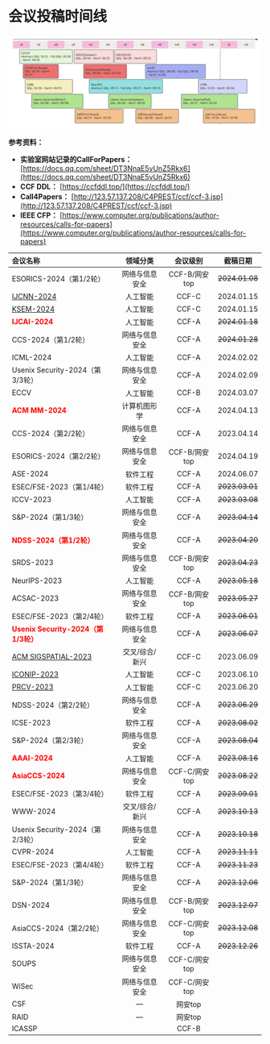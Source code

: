 # 会议投稿时间线

![confDDLv1](./confDDLv3.png)

**参考资料：**

- **实验室网站记录的CallForPapers：** [https://docs.qq.com/sheet/DT3NnaE5vUnZ5Rkx6](https://docs.qq.com/sheet/DT3NnaE5vUnZ5Rkx6)
- **CCF DDL：** [https://ccfddl.top/](https://ccfddl.top/)
- **Call4Papers：** [http://123.57.137.208/C4PREST/ccf/ccf-3.jsp](http://123.57.137.208/C4PREST/ccf/ccf-3.jsp)
- **IEEE CFP：** [https://www.computer.org/publications/author-resources/calls-for-papers](https://www.computer.org/publications/author-resources/calls-for-papers)

| 会议名称                                                     |    领域分类    |   会议级别    |       截稿日期        |
| :----------------------------------------------------------- | :------------: | :-----------: | :-------------------: |
| ESORICS-2024（第1/2轮）                                      | 网络与信息安全 | CCF-B/网安top | <del>2024.01.08</del> |
| [IJCNN-2024](https://2024.ieeewcci.org/)                     |    人工智能    |     CCF-C     |      2024.01.15       |
| [KSEM-2024](https://ai-edge.net/)                            |    人工智能    |     CCF-C     |      2024.01.15       |
| <b style="color:red">IJCAI-2024</b>                          |    人工智能    |     CCF-A     | <del>2024.01.18</del> |
| CCS-2024（第1/2轮）                                          | 网络与信息安全 |     CCF-A     | <del>2024.01.28</del> |
| ICML-2024                                                    |    人工智能    |     CCF-A     |      2024.02.02       |
| Usenix Security-2024（第3/3轮）                              | 网络与信息安全 |     CCF-A     |      2024.02.09       |
| ECCV                                                         |    人工智能    |     CCF-B     |      2024.03.07       |
| <b style="color:red">ACM MM-2024</b>                         |  计算机图形学  |     CCF-A     |      2024.04.13       |
| CCS-2024（第2/2轮）                                          | 网络与信息安全 |     CCF-A     |      2023.04.14       |
| ESORICS-2024（第2/2轮）                                      | 网络与信息安全 | CCF-B/网安top |      2024.04.19       |
| ASE-2024                                                     |    软件工程    |     CCF-A     |      2024.06.07       |
| ESEC/FSE-2023（第1/4轮）                                     |    软件工程    |     CCF-A     | <del>2023.03.01</del> |
| ICCV-2023                                                    |    人工智能    |     CCF-A     | <del>2023.03.08</del> |
| S&P-2024（第1/3轮）                                          | 网络与信息安全 |     CCF-A     | <del>2023.04.14</del> |
| <b style="color:red">NDSS-2024（第1/2轮）</b>                | 网络与信息安全 |     CCF-A     | <del>2023.04.20</del> |
| SRDS-2023                                                    | 网络与信息安全 | CCF-B/网安top | <del>2023.04.23</del> |
| NeurIPS-2023                                                 |    人工智能    |     CCF-A     | <del>2023.05.18</del> |
| ACSAC-2023                                                   | 网络与信息安全 | CCF-B/网安top | <del>2023.05.27</del> |
| ESEC/FSE-2023（第2/4轮）                                     |    软件工程    |     CCF-A     | <del>2023.06.01</del> |
| <b style="color:red">Usenix Security-2024（第1/3轮）</b>     | 网络与信息安全 |     CCF-A     | <del>2023.06.07</del> |
| [ACM SIGSPATIAL-2023](http://sigspatial2023.sigspatial.org/) | 交叉/综合/新兴 |     CCF-C     |      2023.06.09       |
| [ICONIP-2023](http://iconip2023.org/)                        |    人工智能    |     CCF-C     |      2023.06.10       |
| [PRCV-2023](https://prcv2023.xmu.edu.cn/lwtg.htm)            |    人工智能    |     CCF-C     |      2023.06.20       |
| NDSS-2024（第2/2轮）                                         | 网络与信息安全 |     CCF-A     | <del>2023.06.29</del> |
| ICSE-2023                                                    |    软件工程    |     CCF-A     | <del>2023.08.02</del> |
| S&P-2024（第2/3轮）                                          | 网络与信息安全 |     CCF-A     | <del>2023.08.04</del> |
| <b style="color:red">AAAI-2024</b>                           |    人工智能    |     CCF-A     | <del>2023.08.16</del> |
| <b style="color:red">AsiaCCS-2024</b>                        | 网络与信息安全 | CCF-C/网安top | <del>2023.08.22</del> |
| ESEC/FSE-2023（第3/4轮）                                     |    软件工程    |     CCF-A     | <del>2023.09.01</del> |
| WWW-2024                                                     | 交叉/综合/新兴 |     CCF-A     | <del>2023.10.13</del> |
| Usenix Security-2024（第2/3轮）                              | 网络与信息安全 |     CCF-A     | <del>2023.10.18</del> |
| CVPR-2024                                                    |    人工智能    |     CCF-A     | <del>2023.11.11</del> |
| ESEC/FSE-2023（第4/4轮）                                     |    软件工程    |     CCF-A     | <del>2023.11.23</del> |
| S&P-2024（第1/3轮）                                          | 网络与信息安全 |     CCF-A     | <del>2023.12.06</del> |
| DSN-2024                                                     | 网络与信息安全 | CCF-B/网安top | <del>2023.12.07</del> |
| AsiaCCS-2024（第2/2轮）                                      | 网络与信息安全 | CCF-C/网安top | <del>2023.12.08</del> |
| ISSTA-2024                                                   |    软件工程    |     CCF-A     | <del>2023.12.26</del> |
| SOUPS                                                        | 网络与信息安全 | CCF-C/网安top |                       |
| WiSec                                                        | 网络与信息安全 | CCF-C/网安top |                       |
| CSF                                                          |       —        |    网安top    |                       |
| RAID                                                         |       —        |    网安top    |                       |
| ICASSP                                                       |                |     CCF-B     |                       |

